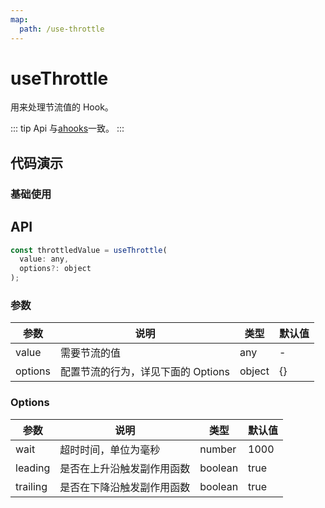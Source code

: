 ```yaml
---
map:
  path: /use-throttle
---
```


# useThrottle

用来处理节流值的 Hook。

::: tip
Api 与[ahooks](https://ahooks.js.org/hooks/side-effect/use-throttle)一致。
:::

## 代码演示

### 基础使用

<demo src="./demo/demo.vue"
  language="vue"
  title="基础用法"
  desc="连续点击按钮，查看throlledCount值变化">
</demo>

## API

```javascript
const throttledValue = useThrottle(
  value: any,
  options?: object
);
```

### 参数

| 参数    | 说明                               | 类型   | 默认值 |
| ------- | ---------------------------------- | ------ | ------ |
| value   | 需要节流的值                       | any    | -      |
| options | 配置节流的行为，详见下面的 Options | object | {}     |

### Options

| 参数     | 说明                       | 类型    | 默认值 |
| -------- | -------------------------- | ------- | ------ |
| wait     | 超时时间，单位为毫秒       | number  | 1000   |
| leading  | 是否在上升沿触发副作用函数 | boolean | true   |
| trailing | 是否在下降沿触发副作用函数 | boolean | true   |

